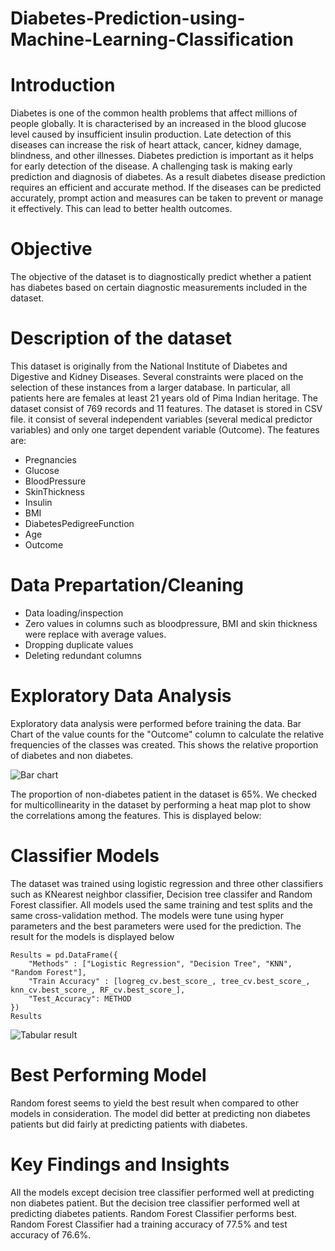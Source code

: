 # Diabetes-Prediction-using-Machine-Learning-Classification
# Introduction
Diabetes is one of the common health problems that affect millions of people globally. It is characterised by an increased in the blood glucose level caused by insufficient insulin production. Late detection of this diseases can increase the risk of heart attack, cancer, kidney damage, blindness, and other illnesses. Diabetes prediction is important as it helps for early detection of the disease. A challenging task is making early prediction and diagnosis of diabetes. As a result diabetes disease prediction requires an efficient and accurate method. If the diseases can be predicted accurately, prompt action and measures can be taken to prevent or manage it effectively. This can lead to better health outcomes. 
# Objective
The objective of the dataset is to diagnostically predict whether a patient has diabetes
based on certain diagnostic measurements included in the dataset.
# Description of the dataset
This dataset is originally from the National Institute of Diabetes and Digestive and Kidney Diseases.  Several constraints were placed
on the selection of these instances from a larger database. In particular, all patients here are females at least 21 years old of Pima Indian heritage. The dataset consist of 769 records and 11 features. The dataset is stored in CSV file. it consist of several independent variables (several medical predictor variables) and only one target dependent variable (Outcome). The features are:
- Pregnancies
- Glucose
- BloodPressure
- SkinThickness
- Insulin
- BMI
- DiabetesPedigreeFunction
- Age
- Outcome
# Data Prepartation/Cleaning
- Data loading/inspection
- Zero values in columns such as bloodpressure, BMI and skin thickness were replace with average values.
- Dropping duplicate values
- Deleting redundant columns
# Exploratory Data Analysis
Exploratory data analysis were performed before training the data. Bar Chart of the value counts for the "Outcome" column to calculate the relative frequencies of the classes was created. This shows the relative proportion of diabetes and non diabetes.

![Bar chart](https://github.com/DannyRukks/Diabetes-Prediction-using-Machine-Learning-Classification/assets/97890440/621982fb-b610-4b33-a20d-6fcc21cf8bf7)

The proportion of non-diabetes patient in the dataset is 65%. We checked for multicollinearity in the dataset by performing a heat map plot to show the correlations among the features. This is displayed below:

# Classifier Models
The dataset was trained using logistic regression and three other classifiers such as KNearest neighbor classifier, Decision tree classifer and Random Forest classifier. All models used the same training and test splits and the same cross-validation method. The models were tune using hyper parameters and the best parameters were used for the prediction. The result for the models is displayed below
```
Results = pd.DataFrame({    
    "Methods" : ["Logistic Regression", "Decision Tree", "KNN", "Random Forest"],    
    "Train Accuracy" : [logreg_cv.best_score_, tree_cv.best_score_, knn_cv.best_score_, RF_cv.best_score_],
    "Test_Accuracy": METHOD   
})
Results
```
![Tabular result](https://github.com/DannyRukks/Diabetes-Prediction-using-Machine-Learning-Classification/assets/97890440/e87f6a14-4e4a-47f7-9b3b-4e62cc6a4876)

# Best Performing Model
Random forest seems to yield the best result when compared to other models in consideration. The model did better at predicting non diabetes patients but did fairly at predicting patients with diabetes.
# Key Findings and Insights
All the models except decision tree classifier performed well at predicting non diabetes patient. But the decision tree classifier performed well at predicting diabetes patients. Random Forest Classifier performs best. Random Forest Classifier had a training accuracy of 77.5% and test accuracy of 76.6%. 




